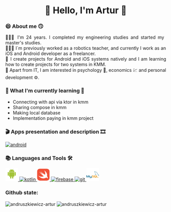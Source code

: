 <h1 align="center">👋 Hello, I'm Artur 👋</h1>

<h3 align="left" style="font-size: 32">😄 About me 🙃</h3>
<p align="justify">
  👨🏻‍🎓 I'm 24 years. I completed my engineering studies and started my master's studies. 
  </br>
  👨🏻‍💻 I`m previously worked as a robotics teacher, and currently I work as an iOS and Android developer as a freelancer.
  <br/>
  📱 I create projects for Android and iOS systems natively and I am learning how to create projects for two systems in KMM.
  </br>
  🥰 Apart from IT, I am interested in psychology 🧐, economics 💹 and personal development ⚙️.
  </br>
</p>

<h3 align="left">📖 What I'm currently learning 🔭</h3>

<ul>
  <li>Connecting with api via ktor in kmm</li>
  <li>Sharing compose in kmm</li>
  <li>Making local database</li>
  <li>Implementation paying in kmm project</li>
</ul>

<p>
  <h3 align="left">🎬 Apps presentation and description 🎞️</h3>
  <a href="https://youtu.be/n88d5V81B0M" target="_blank" rel="noreferrer">
    <img src="https://external-content.duckduckgo.com/iu/?u=https%3A%2F%2Flogolook.net%2Fwp-content%2Fuploads%2F2021%2F06%2FSymbol-Youtube.png&f=1&nofb=1&ipt=5558cea9414fb68665e0165fe6e35176f1a664caeb18036a2995dfaed954006d&ipo=images" alt="android" width="80" height="40"/> 
  </a>
</p>

<h3 align="left">📚 Languages and Tools 🛠️</h3>
<p align="left"> <a href="https://developer.android.com" target="_blank" rel="noreferrer"> <img src="https://raw.githubusercontent.com/devicons/devicon/master/icons/android/android-original-wordmark.svg" alt="android" width="40" height="40"/> </a> <a href="https://kotlinlang.org" target="_blank" rel="noreferrer"> <img src="https://www.vectorlogo.zone/logos/kotlinlang/kotlinlang-icon.svg" alt="kotlin" width="40" height="40"/> </a> <a href="https://developer.apple.com/swift/" target="_blank" rel="noreferrer"> <img src="https://raw.githubusercontent.com/devicons/devicon/master/icons/swift/swift-original.svg" alt="swift" width="40" height="40"/> </a> <a href="https://firebase.google.com/" target="_blank" rel="noreferrer"> <img src="https://www.vectorlogo.zone/logos/firebase/firebase-icon.svg" alt="firebase" width="40" height="40"/> </a> <a href="https://git-scm.com/" target="_blank" rel="noreferrer"> <img src="https://www.vectorlogo.zone/logos/git-scm/git-scm-icon.svg" alt="git" width="40" height="40"/> </a> <a href="https://www.mysql.com/" target="_blank" rel="noreferrer"> <img src="https://raw.githubusercontent.com/devicons/devicon/master/icons/mysql/mysql-original-wordmark.svg" alt="mysql" width="40" height="40"/> </a> </p>

<h3 align="left">Github state: </h3>

<img align="center" src="https://github-readme-stats.vercel.app/api?username=andruszkiewicz-artur&count_private=true&show_icons=true&theme=dark" alt="andruszkiewicz-artur"/>
  
<img align="center" src="http://github-readme-streak-stats.herokuapp.com?user=andruszkiewicz-artur&theme=dark&count_private=true" alt="andruszkiewicz-artur"/>

